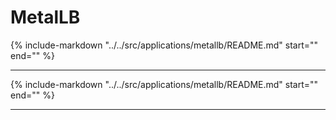 # MetalLB

{%
   include-markdown "../../src/applications/metallb/README.md"
   start="<!--description-start-->"
   end="<!--description-end-->"
%}

---

{%
   include-markdown "../../src/applications/metallb/README.md"
   start="<!--header-start-->"
   end="<!--header-end-->"
%}

---